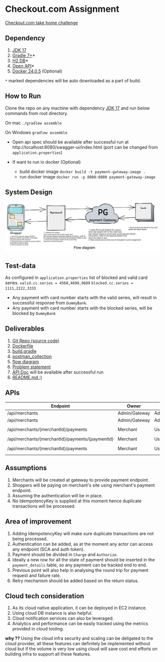 # Checkout.com Assignment

[Checkout.com take home challenge](https://github.com/prash-gec/payment-gateway/blob/main/checkout-assignment.pdf)

## Dependency

1. [JDK 17](https://www.oracle.com/java/technologies/javase/jdk17-archive-downloads.html)
2. [Gradle 7+](https://gradle.org/releases/)*
3. [H2 DB](http://www.h2database.com/html/download.html)*
4. [Open API](https://spec.openapis.org/oas/latest.html)*
5. [Docker 24.0.5](https://www.docker.com/products/docker-desktop/) (Optional)

`*` marked dependencies will be auto downloaded as a part of build.

## How to Run

Clone the repo on any machine with
dependency [JDK 17](https://www.oracle.com/java/technologies/javase/jdk17-archive-downloads.html)
 and run below commands from root directory.

On mac
`./gradlew assemble`

On Windows
`gradlew assemble`

- Open api spec should be available after successful run at http://localhost:8080/swagger-ui/index.html (port can be changed
  from `application.properties`)

- If want to run in docker (Optional)
    - build docker image `docker build -t payment-gateway-image .`
    - run docker image `docker run -p 8080:8080 payment-gateway-image`

## System Design

<p align="center">
  <img src="https://github.com/prash-gec/payment-gateway/blob/main/fd.png" alt="Flow Diagram" width="900"/>
</p>

## Test-data

As configured in `application.properties` list of blocked and valid card series.
`valid.cc.series = 4568,4698,9689`
`blocked.cc.series = 1111,2222,3333`

- Any payment with card number starts with the valid series, will result in successful response from `DummyBank`.
- Any payment with card number starts with the blocked series, will be blocked by `DummyBank`

## Deliverables
1. [Git Repo (source code)](https://github.com/prash-gec/payment-gateway/)
2. [Dockerfile](https://github.com/prash-gec/payment-gateway/blob/main/Dockerfile)
2. [build.gradle](https://github.com/prash-gec/payment-gateway/blob/main/build.gradle)
3. [postman_collection](https://github.com/prash-gec/payment-gateway/blob/main/Payment-Gateway.postman_collection.json)
4. [flow diagram](https://github.com/prash-gec/payment-gateway/blob/main/fd.png)
5. [Problem statement](https://github.com/prash-gec/payment-gateway/blob/main/checkout-assignment.pdf)
6. [API Doc](http://localhost:8080/swagger-ui/index.html) will be available after successful run
6. [README.md :)](https://github.com/prash-gec/payment-gateway/blob/main/README.md)

## APIs


| Endpoint                                         | Owner         | User          | Method | Responses     |
|--------------------------------------------------|---------------|---------------|--------|---------------|
| /api/merchants                                   | Admin/Gateway | Admin/Gateway | POST   | 201, 400      |
| /api/merchants                                   | Admin/Gateway | Admin/Gateway | GET    | 200, 400      |
| /api/merchants/{merchantId}/payments             | Merchant      | User          | POST   | 201, 400, 404 |
| /api/merchants/{merchantId}/payments/{paymentId} | Merchant      | User          | GET    | 200, 404      |
| /api/merchants/{merchantId}/payments             | Merchant      | User          | GET    | 200, 400, 404 |

## Assumptions
1. Merchants will be created at gateway to provide payment endpoint.
2. Shoppers will be paying on merchant's site using merchant's payment endpoint.
3. Assuming the authentication will be in place.
4. No IdempotencyKey is supplied at this moment hence duplicate transactions will be processed.

## Area of improvement
1. Adding IdempotencyKey will make sure duplicate transactions are not being processed.
2. Authentication can be added, as at the moment any actor can access any endpoint (SCA and auth token).
3. Payment should be divided in `Charge` and `Authorize`.
4. Ideally a new row for all the state of payment should be inserted in the `payment_details` table, so any payment can be tracked end to end.
5. Previous point will also help in analysing the round trip for payment request and failure rate.
6. Retry mechanism should be added based on the return status.

## Cloud tech consideration

1. As its cloud native application, it can be deployed in EC2 instance.
2. Using cloud DB instance is also helpful.
3. Cloud notification services can also be leveraged.
4. Analytics and performance can be easily tracked using the metrics provided in cloud tooling.

**why ??** Using the cloud infra security and scaling can be deligated to the cloud provider, all these features can definitely be implemented without cloud but if the volume is very low using cloud will save cost end efforts on building infra to support all these features.







